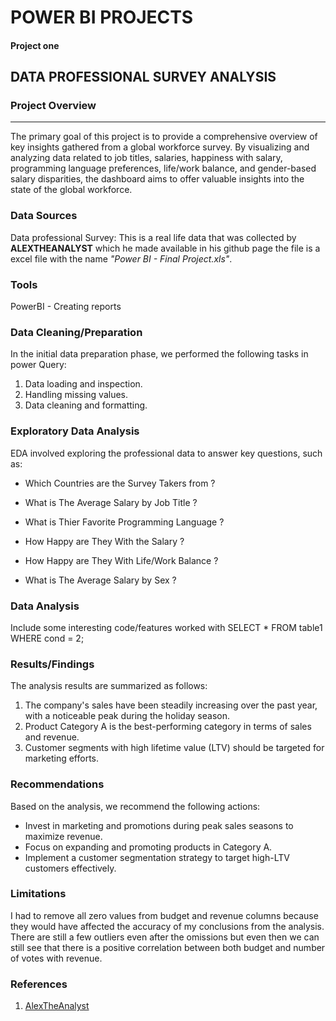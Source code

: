 # POWER BI PROJECTS

#### Project one

## DATA PROFESSIONAL SURVEY ANALYSIS

### **Project Overview**
---
The primary goal of this project is to provide a comprehensive overview of key insights gathered from a global workforce survey. By visualizing and analyzing data related to job titles, salaries, happiness with salary, programming language preferences, life/work balance, and gender-based salary disparities, the dashboard aims to offer valuable insights into the state of the global workforce.

### Data Sources
Data professional Survey: This is a real life data that was collected by **ALEXTHEANALYST** which he made available in his github page the file is a excel file with the name *"Power BI - Final Project.xls"*.

### Tools
PowerBI - Creating reports

### Data Cleaning/Preparation
In the initial data preparation phase, we performed the following tasks in power Query:
1.	Data loading and inspection.
2.	Handling missing values.
3.	Data cleaning and formatting.

### Exploratory Data Analysis
EDA involved exploring the professional data to answer key questions, such as:
- Which Countries are the Survey Takers from ?
  
- What is The Average Salary by Job Title ?
- What is Thier Favorite Programming Language ?
- How Happy are They With the Salary ?
- How Happy are They With Life/Work Balance ?
- What is The Average Salary by Sex ?

### Data Analysis
Include some interesting code/features worked with
SELECT * FROM table1
WHERE cond = 2;

### Results/Findings
The analysis results are summarized as follows:
1.	The company's sales have been steadily increasing over the past year, with a noticeable peak during the holiday season.
2.	Product Category A is the best-performing category in terms of sales and revenue.
3.	Customer segments with high lifetime value (LTV) should be targeted for marketing efforts.

### Recommendations
Based on the analysis, we recommend the following actions:
- Invest in marketing and promotions during peak sales seasons to maximize revenue.
- Focus on expanding and promoting products in Category A.
- Implement a customer segmentation strategy to target high-LTV customers effectively.

### Limitations

I had to remove all zero values from budget and revenue columns because they would have affected the accuracy of my conclusions from the analysis. There are still a few outliers even after the omissions but even then we can still see that there is a positive correlation between both budget and number of votes with revenue.

### References
1.	[AlexTheAnalyst](https://github.com/AlexTheAnalyst/Power-BI/blob/main/Power%20BI%20-%20Final%20Project.xlsx)







